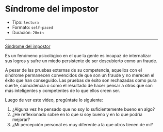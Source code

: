 # Síndrome del impostor

* Tipo: `lectura`
* Formato: `self-paced`
* Duración: `20min`

***

[Síndrome del impostor](https://vimeo.com/368362316)

Es un fenómeno psicológico en el que la gente es incapaz de internalizar sus
logros y sufre un miedo persistente de ser descubierto como un fraude.

A pesar de las pruebas externas de su competencia, aquellos con el síndrome
permanecen convencidos de que son un fraude y no merecen el éxito que han
conseguido. Las pruebas de éxito son rechazadas como pura suerte, coincidencia o
como el resultado de hacer pensar a otros que son más inteligentes y competentes
de lo que ellos creen ser.

Luego de ver este video, pregúntate lo siguiente:
1. ¿Alguna vez he pensado que no soy lo suficientemente bueno en algo?
2. ¿He reflexionado sobre en lo que sí soy bueno y en lo que podría mejorar?
3. ¿Mi percepción personal es muy diferente a la que otros tienen de mí?
